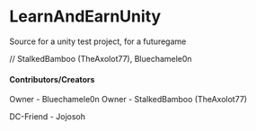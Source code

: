 # LearnAndEarnUnity
Source for a unity test project, for a futuregame

// StalkedBamboo (TheAxolot77), Bluechamele0n












#### Contributors/Creators
Owner - Bluechamele0n
Owner - StalkedBamboo (TheAxolot77)

DC-Friend - Jojosoh

